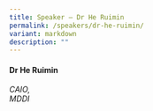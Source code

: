 ```yaml
---
title: Speaker – Dr He Ruimin
permalink: /speakers/dr-he-ruimin/
variant: markdown
description: ""
---
```

#### **Dr He Ruimin**

*CAIO, <br> MDDI*